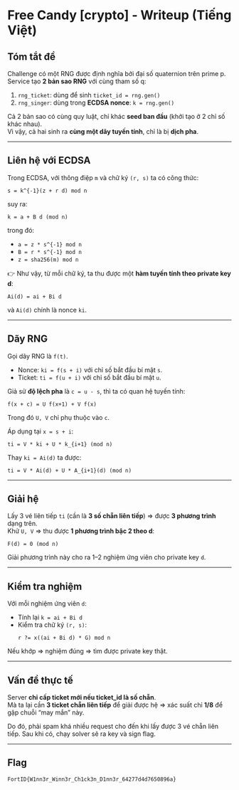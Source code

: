 # Free Candy [crypto] - Writeup (Tiếng Việt)

## Tóm tắt đề
Challenge có một RNG được định nghĩa bởi đại số quaternion trên prime p. Service tạo **2 bản sao RNG** với cùng tham số q:

1. `rng_ticket`: dùng để sinh `ticket_id = rng.gen()`
2. `rng_singer`: dùng trong **ECDSA nonce**: `k = rng.gen()`

Cả 2 bản sao có cùng quy luật, chỉ khác **seed ban đầu** (khởi tạo ở 2 chỉ số khác nhau).  
Vì vậy, cả hai sinh ra **cùng một dãy tuyến tính**, chỉ là bị **dịch pha**.

---

## Liên hệ với ECDSA
Trong ECDSA, với thông điệp `m` và chữ ký `(r, s)` ta có công thức:

```
s = k^{-1}(z + r d) mod n
```

suy ra:

```
k = a + B d (mod n)
```

trong đó:
- `a = z * s^{-1} mod n`
- `B = r * s^{-1} mod n`
- `z = sha256(m) mod n`

👉 Như vậy, từ mỗi chữ ký, ta thu được một **hàm tuyến tính theo private key d**:
```
Ai(d) = ai + Bi d
```
và `Ai(d)` chính là nonce `ki`.

---

## Dãy RNG
Gọi dãy RNG là `f(t)`.

- Nonce: `ki = f(s + i)` với chỉ số bắt đầu bí mật `s`.
- Ticket: `ti = f(u + i)` với chỉ số bắt đầu bí mật `u`.

Giả sử **độ lệch pha** là `c = u - s`, thì ta có quan hệ tuyến tính:

```
f(x + c) = U f(x+1) + V f(x)
```

Trong đó `U, V` chỉ phụ thuộc vào `c`.

Áp dụng tại `x = s + i`:

```
ti = V * ki + U * k_{i+1} (mod n)
```

Thay `ki = Ai(d)` ta được:

```
ti = V * Ai(d) + U * A_{i+1}(d) (mod n)
```

---

## Giải hệ
Lấy 3 vé liên tiếp `ti` (cần là **3 số chẵn liên tiếp**) ⇒ được **3 phương trình** dạng trên.  
Khử `U, V` ⇒ thu được **1 phương trình bậc 2 theo d**:

```
F(d) = 0 (mod n)
```

Giải phương trình này cho ra 1–2 nghiệm ứng viên cho private key `d`.

---

## Kiểm tra nghiệm
Với mỗi nghiệm ứng viên `d`:
- Tính lại `k = ai + Bi d`
- Kiểm tra chữ ký `(r, s)`:
  ```
  r ?= x((ai + Bi d) * G) mod n
  ```

Nếu khớp ⇒ nghiệm đúng ⇒ tìm được private key thật.

---

## Vấn đề thực tế
Server **chỉ cấp ticket mới nếu ticket_id là số chẵn**.  
Mà ta lại cần **3 ticket chẵn liên tiếp** để giải được hệ ⇒ xác suất chỉ **1/8** để gặp chuỗi “may mắn” này.

Do đó, phải spam khá nhiều request cho đến khi lấy được 3 vé chẵn liên tiếp. Sau khi có, chạy solver sẽ ra key và sign flag.

---

## Flag
```
FortID{W1nn3r_Winn3r_Ch1ck3n_D1nn3r_64277d4d7650896a}
```
